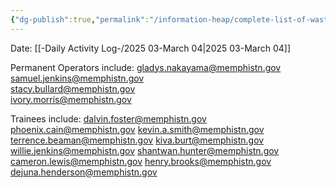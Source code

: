 ```yaml
---
{"dg-publish":true,"permalink":"/information-heap/complete-list-of-wastewater-operations-team/","noteIcon":"","created":"2025-05-20T09:18:16.281-05:00"}
---
```


Date: [[-Daily Activity Log-/2025 03-March 04\|2025 03-March 04]]

Permanent Operators include: 
gladys.nakayama@memphistn.gov 
samuel.jenkins@memphistn.gov  
stacy.bullard@memphistn.gov  
ivory.morris@memphistn.gov  

Trainees include:
dalvin.foster@memphistn.gov 
phoenix.cain@memphistn.gov 
kevin.a.smith@memphistn.gov 
terrence.beaman@memphistn.gov 
kiva.burt@memphistn.gov 
willie.jenkins@memphistn.gov 
shantwan.hunter@memphistn.gov 
cameron.lewis@memphistn.gov 
henry.brooks@memphistn.gov 
dejuna.henderson@memphistn.gov 